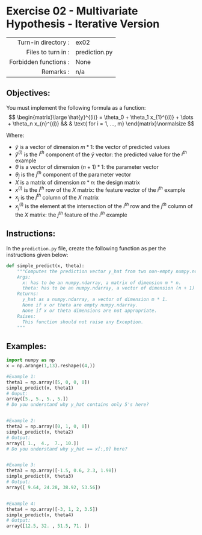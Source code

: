 # Exercise 02 - Multivariate Hypothesis - Iterative Version

|                         |                    |
| -----------------------:| ------------------ |
|   Turn-in directory :   |  ex02              |
|   Files to turn in :    |  prediction.py     |
|   Forbidden functions : |  None              |
|   Remarks :             |  n/a               |

## Objectives:
You must implement the following formula as a function:  
$$
\begin{matrix}\large
  \hat{y}^{(i)} = \theta_0 + \theta_1 x_{1}^{(i)}  + \dots + \theta_n x_{n}^{(i)} && & \text{ for i = 1, ..., m}
\end{matrix}\normalsize
$$  
  
Where:
- $\hat{y}$ is a vector of dimension $m * 1$: the vector of predicted values
- $\hat{y}^{(i)}$ is the $i^{th}$ component of the $\hat{y}$ vector: the predicted value for the $i^{th}$ example
- $\theta$ is a vector of dimension $(n + 1) * 1$: the parameter vector
- $\theta_j$ is the $j^{th}$ component of the parameter vector
- $X$ is a matrix of dimension $m * n$: the design matrix
- $x^{(i)}$ is the $i^{th}$ row of the $X$ matrix: the feature vector of the $i^{th}$ example
- $x_{j}$ is the $j^{th}$ column of the $X$ matrix
- $x_j^{(i)}$ is the element at the intersection of the $i^{th}$ row and the $j^{th}$ column of the $X$ matrix: the $j^{th}$ feature of the $i^{th}$ example


## Instructions:
In the `prediction.py` file, create the following function as per the instructions given below:
```python
def simple_predict(x, theta):
    """Computes the prediction vector y_hat from two non-empty numpy.ndarray.
    Args:
      x: has to be an numpy.ndarray, a matrix of dimension m * n.
      theta: has to be an numpy.ndarray, a vector of dimension (n + 1) * 1.
    Returns:
      y_hat as a numpy.ndarray, a vector of dimension m * 1.
      None if x or theta are empty numpy.ndarray.
      None if x or theta dimensions are not appropriate.
    Raises:
      This function should not raise any Exception.
    """
```

## Examples:
```python
import numpy as np
x = np.arange(1,13).reshape((4,))

#Example 1:
theta1 = np.array([5, 0, 0, 0])
simple_predict(x, theta1)
# Ouput:
array([5., 5., 5., 5.])
# Do you understand why y_hat contains only 5's here?  


#Example 2:
theta2 = np.array([0, 1, 0, 0])
simple_predict(x, theta2)
# Output:
array([ 1.,  4.,  7., 10.])
# Do you understand why y_hat == x[:,0] here?  


#Example 3:
theta3 = np.array([-1.5, 0.6, 2.3, 1.98])
simple_predict(X, theta3)
# Output:
array([ 9.64, 24.28, 38.92, 53.56])


#Example 4:
theta4 = np.array([-3, 1, 2, 3.5])
simple_predict(x, theta4)
# Output:
array([12.5, 32. , 51.5, 71. ])
```